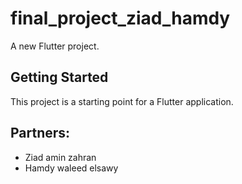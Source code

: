 # final_project_ziad_hamdy

A new Flutter project.

## Getting Started

This project is a starting point for a Flutter application.

## Partners:

- Ziad amin zahran
- Hamdy waleed elsawy
